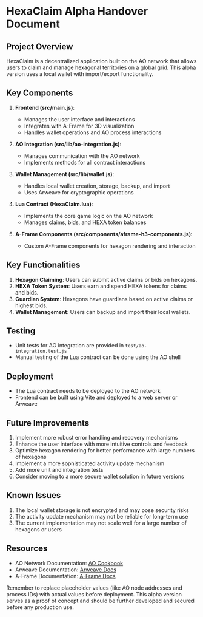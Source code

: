 # HexaClaim Alpha Handover Document

## Project Overview

HexaClaim is a decentralized application built on the AO network that allows users to claim and manage hexagonal territories on a global grid. This alpha version uses a local wallet with import/export functionality.

## Key Components

1. **Frontend (src/main.js)**: 
   - Manages the user interface and interactions
   - Integrates with A-Frame for 3D visualization
   - Handles wallet operations and AO process interactions

2. **AO Integration (src/lib/ao-integration.js)**:
   - Manages communication with the AO network
   - Implements methods for all contract interactions

3. **Wallet Management (src/lib/wallet.js)**:
   - Handles local wallet creation, storage, backup, and import
   - Uses Arweave for cryptographic operations

4. **Lua Contract (HexaClaim.lua)**:
   - Implements the core game logic on the AO network
   - Manages claims, bids, and HEXA token balances

5. **A-Frame Components (src/components/aframe-h3-components.js)**:
   - Custom A-Frame components for hexagon rendering and interaction

## Key Functionalities

1. **Hexagon Claiming**: Users can submit active claims or bids on hexagons.
2. **HEXA Token System**: Users earn and spend HEXA tokens for claims and bids.
3. **Guardian System**: Hexagons have guardians based on active claims or highest bids.
4. **Wallet Management**: Users can backup and import their local wallets.

## Testing

- Unit tests for AO integration are provided in `test/ao-integration.test.js`
- Manual testing of the Lua contract can be done using the AO shell

## Deployment

- The Lua contract needs to be deployed to the AO network
- Frontend can be built using Vite and deployed to a web server or Arweave

## Future Improvements

1. Implement more robust error handling and recovery mechanisms
2. Enhance the user interface with more intuitive controls and feedback
3. Optimize hexagon rendering for better performance with large numbers of hexagons
4. Implement a more sophisticated activity update mechanism
5. Add more unit and integration tests
6. Consider moving to a more secure wallet solution in future versions

## Known Issues

1. The local wallet storage is not encrypted and may pose security risks
2. The activity update mechanism may not be reliable for long-term use
3. The current implementation may not scale well for a large number of hexagons or users

## Resources

- AO Network Documentation: [AO Cookbook](https://cookbook_ao.g8way.io/)
- Arweave Documentation: [Arweave Docs](https://docs.arweave.org/)
- A-Frame Documentation: [A-Frame Docs](https://aframe.io/docs/)

Remember to replace placeholder values (like AO node addresses and process IDs) with actual values before deployment. This alpha version serves as a proof of concept and should be further developed and secured before any production use.

